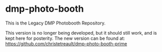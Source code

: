 dmp-photo-booth
===============

This is the Legacy DMP Photobooth Repository.

This version is no longer being developed, but it should still work, and is kept here for posterity. The new version can be found at: https://github.com/christetreault/dmp-photo-booth-prime
